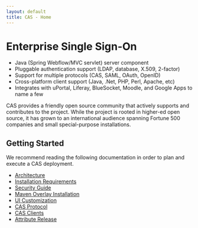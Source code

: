 ```yaml
---
layout: default
title: CAS - Home
---
```

<a name="EnterpriseSingleSign-On">  </a>
# Enterprise Single Sign-On

* Java (Spring Webflow/MVC servlet) server component
* Pluggable authentication support (LDAP, database, X.509, 2-factor)
* Support for multiple protocols (CAS, SAML, OAuth, OpenID)
* Cross-platform client support (Java, .Net, PHP, Perl, Apache, etc)
* Integrates with uPortal, Liferay, BlueSocket, Moodle, and Google Apps to name a few

CAS provides a friendly open source community that actively supports and contributes to the project.
While the project is rooted in higher-ed open source, it has grown to an international audience spanning
Fortune 500 companies and small special-purpose installations.

<a name="GettingStarted">  </a>
## Getting Started
We recommend reading the following documentation in order to plan and execute a CAS deployment.

* [Architecture](planning/Architecture.html)
* [Installation Requirements](planning/Installation-Requirements.html)
* [Security Guide](planning/Security-Guide.html)
* [Maven Overlay Installation](installation/Maven-Overlay-Installation.html)
* [UI Customization](installation/User-Interface-Customization.html)
* [CAS Protocol](protocol/CAS-Protocol.html)
* [CAS Clients](integration/CAS-Clients.html)
* [Attribute Release](integration/Attribute-Release.html)
